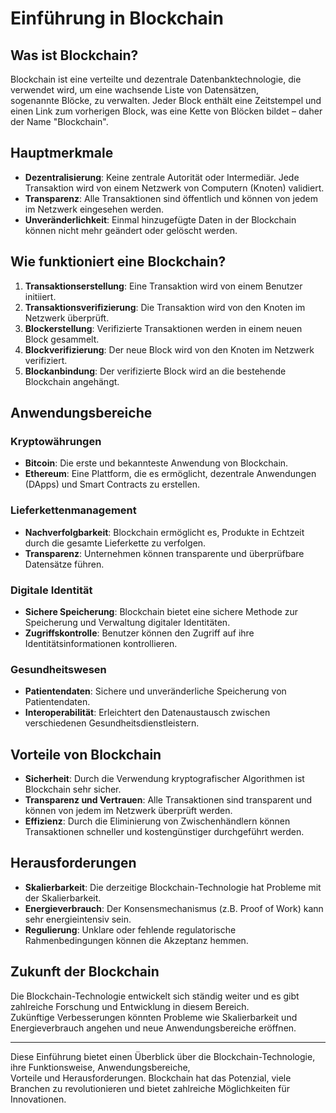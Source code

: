 # Einführung in Blockchain

## Was ist Blockchain?

Blockchain ist eine verteilte und dezentrale Datenbanktechnologie, die verwendet wird, um eine wachsende Liste von Datensätzen,  
sogenannte Blöcke, zu verwalten. Jeder Block enthält eine Zeitstempel und einen Link zum vorherigen Block, was eine Kette von Blöcken bildet – daher der Name "Blockchain".

## Hauptmerkmale

- **Dezentralisierung**: Keine zentrale Autorität oder Intermediär. Jede Transaktion wird von einem Netzwerk von Computern (Knoten) validiert.
- **Transparenz**: Alle Transaktionen sind öffentlich und können von jedem im Netzwerk eingesehen werden.
- **Unveränderlichkeit**: Einmal hinzugefügte Daten in der Blockchain können nicht mehr geändert oder gelöscht werden.

## Wie funktioniert eine Blockchain?

1. **Transaktionserstellung**: Eine Transaktion wird von einem Benutzer initiiert.
2. **Transaktionsverifizierung**: Die Transaktion wird von den Knoten im Netzwerk überprüft.
3. **Blockerstellung**: Verifizierte Transaktionen werden in einem neuen Block gesammelt.
4. **Blockverifizierung**: Der neue Block wird von den Knoten im Netzwerk verifiziert.
5. **Blockanbindung**: Der verifizierte Block wird an die bestehende Blockchain angehängt.

## Anwendungsbereiche

### Kryptowährungen

- **Bitcoin**: Die erste und bekannteste Anwendung von Blockchain.
- **Ethereum**: Eine Plattform, die es ermöglicht, dezentrale Anwendungen (DApps) und Smart Contracts zu erstellen.

### Lieferkettenmanagement

- **Nachverfolgbarkeit**: Blockchain ermöglicht es, Produkte in Echtzeit durch die gesamte Lieferkette zu verfolgen.
- **Transparenz**: Unternehmen können transparente und überprüfbare Datensätze führen.

### Digitale Identität

- **Sichere Speicherung**: Blockchain bietet eine sichere Methode zur Speicherung und Verwaltung digitaler Identitäten.
- **Zugriffskontrolle**: Benutzer können den Zugriff auf ihre Identitätsinformationen kontrollieren.

### Gesundheitswesen

- **Patientendaten**: Sichere und unveränderliche Speicherung von Patientendaten.
- **Interoperabilität**: Erleichtert den Datenaustausch zwischen verschiedenen Gesundheitsdienstleistern.

## Vorteile von Blockchain

- **Sicherheit**: Durch die Verwendung kryptografischer Algorithmen ist Blockchain sehr sicher.
- **Transparenz und Vertrauen**: Alle Transaktionen sind transparent und können von jedem im Netzwerk überprüft werden.
- **Effizienz**: Durch die Eliminierung von Zwischenhändlern können Transaktionen schneller und kostengünstiger durchgeführt werden.

## Herausforderungen

- **Skalierbarkeit**: Die derzeitige Blockchain-Technologie hat Probleme mit der Skalierbarkeit.
- **Energieverbrauch**: Der Konsensmechanismus (z.B. Proof of Work) kann sehr energieintensiv sein.
- **Regulierung**: Unklare oder fehlende regulatorische Rahmenbedingungen können die Akzeptanz hemmen.

## Zukunft der Blockchain

Die Blockchain-Technologie entwickelt sich ständig weiter und es gibt zahlreiche Forschung und Entwicklung in diesem Bereich.  
Zukünftige Verbesserungen könnten Probleme wie Skalierbarkeit und Energieverbrauch angehen und neue Anwendungsbereiche eröffnen.

---

Diese Einführung bietet einen Überblick über die Blockchain-Technologie, ihre Funktionsweise, Anwendungsbereiche,   
Vorteile und Herausforderungen. Blockchain hat das Potenzial, viele Branchen zu revolutionieren und bietet zahlreiche Möglichkeiten für Innovationen.
